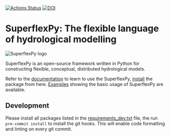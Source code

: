 [![Actions Status](https://github.com/dalmo1991/superflexPy/workflows/unittest%20on%20push/badge.svg)](https://github.com/dalmo1991/superflexPy/actions)
[![DOI](https://zenodo.org/badge/208847505.svg)](https://zenodo.org/badge/latestdoi/208847505)

# SuperflexPy: The flexible language of hydrological modelling

![SuperflexPy logo](https://superflexpy.readthedocs.io/en/latest/_images/logo_transparent_2.png)

SuperflexPy is an open-source framework written in Python for constructing
flexible, conceptual, distributed hydrological models.

Refer to the [documentation](https://superflexpy.readthedocs.io/) to learn to
use the SuperflexPy, [install](https://pypi.org/project/superflexpy/) the
package from here. [Examples](examples/) showing the basic usage of SuperflexPy
are available.

## Development

Please install all packages listed in the [requirements_dev.txt](requirements_dev.txt) file,
the run `pre-commit install` to install the git hooks. This will enable code formatting and linting on every git commit.
